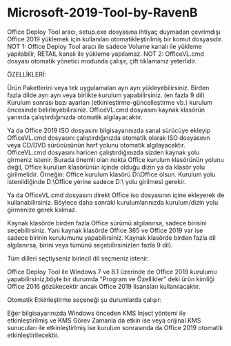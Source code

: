 # Microsoft-2019-Tool-by-RavenB
Office Deploy Tool aracı, setup.exe dosyasına ihtiyaç duymadan çevrimdışı Office 2019 yüklemek için kullanılan otomatikleştirilmiş bir komut dosyasıdır.
NOT 1: Office Deploy Tool aracı ile sadece Volume kanalı ile yükleme yapılabilir, RETAIL kanalı ile yükleme yapılamaz.
NOT 2: OfficeVL.cmd dosyası otomatik yönetici modunda çalışır, çift tıklamanız yeterlidir.

ÖZELLİKLERİ:

Ürün Paketlerini veya tek uygulamaları ayrı ayrı yükleyebilirsiniz.
Birden fazla dilde ayrı ayrı veya birlikte kurulum yapabilirsiniz. (en fazla 9 dil)
Kurulum sonrası bazı ayarları (etkinleştirme-güncelleştirme vb.) kurulum öncesinde belirleyebilirsiniz.
OfficeVL.cmd dosyasını kaynak klasörün yanında çalıştırdığınızda otomatik algılayacaktır.

Ya da Office 2019 ISO dosyasını bilgisayarınızda sanal sürücüye ekleyip OfficeVL.cmd dosyasını çalıştırdığınızda otomatik olarak ISO dosyasının veya CD/DVD sürücüsünün harf yolunu  otomatik algılayacaktır.
OfficeVL.cmd dosyasını haricen çalıştırdığınızda sizden kaynak yolu girmeniz istenir.
Burada önemli olan nokta Office kurulum klasörünün yolunu değil, Office kurulum klasörünün içinde olduğu dizin ya da klasör yolu girilmelidir. Örneğin:
Office kurulum klasörü D:\Office olsun. Kurulum yolu istenildiğinde D:\Office yerine sadece D:\ yolu girilmesi gerekir.

Ya da OfficeVL.cmd dosyasını direkt Office iso dosyasının içine ekleyerek de kullanabilirsiniz. Böylece daha sonraki kurulumlarınızda kurulum/dizin yolu girmenize gerek kalmaz. 

Kaynak klasörde birden fazla Office sürümü algılanırsa, sadece birisini seçebilirsiniz. Yani kaynak klasörde Office 365 ve Office 2019 var ise sadece birinin kurulumunu yapabilirsiniz. Kaynak klasörde birden fazla dil algılanırsa, birini veya tümünü seçebilirsiniz(en fazla 9 dil).

Tüm dilleri seçtiyseniz birincil dil seçmeniz istenir.

Office Deploy Tool ile Windows 7 ve 8.1 üzerinde de Office 2019 kurulumu yapabilirsiniz,böyle bir durumda "Program ve Özellikler" deki ürün kimliği Office 2016 gözükecektir ancak Office 2019 lisansları kullanılacaktır.

Otomatik Etkinleştirme seçeneği şu durumlarda çalışır:

Eğer bilgisayarınızda Windows önceden KMS Inject yöntemi ile etkinleştirilmiş ve KMS Görev Zamanla da etkin ise veya orijinal KMS sunucuları ile etkinleştirlmiş ise kurulum sonrasında da Office 2019 otomatik etkinleştirilecektir.
